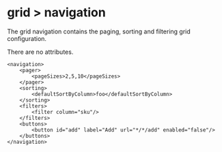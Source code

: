 # grid > navigation

The grid navigation contains the paging, sorting and filtering grid configuration.

There are no attributes.


```markup
<navigation>
    <pager>
        <pageSizes>2,5,10</pageSizes>
    </pager>
    <sorting>
        <defaultSortByColumn>foo</defaultSortByColumn>
    </sorting>
    <filters>
        <filter column="sku"/>
    </filters>
    <buttons>
        <button id="add" label="Add" url="*/*/add" enabled="false"/>
    </buttons>
</navigation>
```


